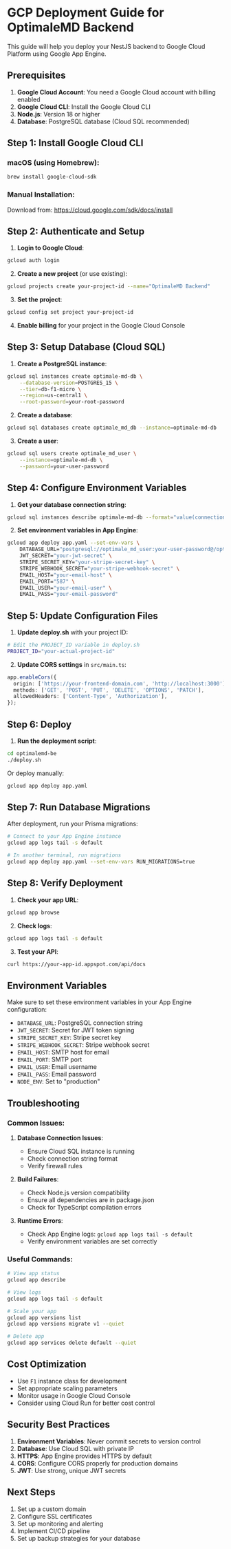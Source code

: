 # GCP Deployment Guide for OptimaleMD Backend

This guide will help you deploy your NestJS backend to Google Cloud Platform using Google App Engine.

## Prerequisites

1. **Google Cloud Account**: You need a Google Cloud account with billing enabled
2. **Google Cloud CLI**: Install the Google Cloud CLI
3. **Node.js**: Version 18 or higher
4. **Database**: PostgreSQL database (Cloud SQL recommended)

## Step 1: Install Google Cloud CLI

### macOS (using Homebrew):
```bash
brew install google-cloud-sdk
```

### Manual Installation:
Download from: https://cloud.google.com/sdk/docs/install

## Step 2: Authenticate and Setup

1. **Login to Google Cloud**:
```bash
gcloud auth login
```

2. **Create a new project** (or use existing):
```bash
gcloud projects create your-project-id --name="OptimaleMD Backend"
```

3. **Set the project**:
```bash
gcloud config set project your-project-id
```

4. **Enable billing** for your project in the Google Cloud Console

## Step 3: Setup Database (Cloud SQL)

1. **Create a PostgreSQL instance**:
```bash
gcloud sql instances create optimale-md-db \
    --database-version=POSTGRES_15 \
    --tier=db-f1-micro \
    --region=us-central1 \
    --root-password=your-root-password
```

2. **Create a database**:
```bash
gcloud sql databases create optimale_md_db --instance=optimale-md-db
```

3. **Create a user**:
```bash
gcloud sql users create optimale_md_user \
    --instance=optimale-md-db \
    --password=your-user-password
```

## Step 4: Configure Environment Variables

1. **Get your database connection string**:
```bash
gcloud sql instances describe optimale-md-db --format="value(connectionName)"
```

2. **Set environment variables in App Engine**:
```bash
gcloud app deploy app.yaml --set-env-vars \
    DATABASE_URL="postgresql://optimale_md_user:your-user-password@/optimale_md_db?host=/cloudsql/your-project-id:us-central1:optimale-md-db" \
    JWT_SECRET="your-jwt-secret" \
    STRIPE_SECRET_KEY="your-stripe-secret-key" \
    STRIPE_WEBHOOK_SECRET="your-stripe-webhook-secret" \
    EMAIL_HOST="your-email-host" \
    EMAIL_PORT="587" \
    EMAIL_USER="your-email-user" \
    EMAIL_PASS="your-email-password"
```

## Step 5: Update Configuration Files

1. **Update deploy.sh** with your project ID:
```bash
# Edit the PROJECT_ID variable in deploy.sh
PROJECT_ID="your-actual-project-id"
```

2. **Update CORS settings** in `src/main.ts`:
```typescript
app.enableCors({
  origin: ['https://your-frontend-domain.com', 'http://localhost:3000'],
  methods: ['GET', 'POST', 'PUT', 'DELETE', 'OPTIONS', 'PATCH'],
  allowedHeaders: ['Content-Type', 'Authorization'],
});
```

## Step 6: Deploy

1. **Run the deployment script**:
```bash
cd optimalemd-be
./deploy.sh
```

Or deploy manually:
```bash
gcloud app deploy app.yaml
```

## Step 7: Run Database Migrations

After deployment, run your Prisma migrations:

```bash
# Connect to your App Engine instance
gcloud app logs tail -s default

# In another terminal, run migrations
gcloud app deploy app.yaml --set-env-vars RUN_MIGRATIONS=true
```

## Step 8: Verify Deployment

1. **Check your app URL**:
```bash
gcloud app browse
```

2. **Check logs**:
```bash
gcloud app logs tail -s default
```

3. **Test your API**:
```bash
curl https://your-app-id.appspot.com/api/docs
```

## Environment Variables

Make sure to set these environment variables in your App Engine configuration:

- `DATABASE_URL`: PostgreSQL connection string
- `JWT_SECRET`: Secret for JWT token signing
- `STRIPE_SECRET_KEY`: Stripe secret key
- `STRIPE_WEBHOOK_SECRET`: Stripe webhook secret
- `EMAIL_HOST`: SMTP host for email
- `EMAIL_PORT`: SMTP port
- `EMAIL_USER`: Email username
- `EMAIL_PASS`: Email password
- `NODE_ENV`: Set to "production"

## Troubleshooting

### Common Issues:

1. **Database Connection Issues**:
   - Ensure Cloud SQL instance is running
   - Check connection string format
   - Verify firewall rules

2. **Build Failures**:
   - Check Node.js version compatibility
   - Ensure all dependencies are in package.json
   - Check for TypeScript compilation errors

3. **Runtime Errors**:
   - Check App Engine logs: `gcloud app logs tail -s default`
   - Verify environment variables are set correctly

### Useful Commands:

```bash
# View app status
gcloud app describe

# View logs
gcloud app logs tail -s default

# Scale your app
gcloud app versions list
gcloud app versions migrate v1 --quiet

# Delete app
gcloud app services delete default --quiet
```

## Cost Optimization

- Use `F1` instance class for development
- Set appropriate scaling parameters
- Monitor usage in Google Cloud Console
- Consider using Cloud Run for better cost control

## Security Best Practices

1. **Environment Variables**: Never commit secrets to version control
2. **Database**: Use Cloud SQL with private IP
3. **HTTPS**: App Engine provides HTTPS by default
4. **CORS**: Configure CORS properly for production domains
5. **JWT**: Use strong, unique JWT secrets

## Next Steps

1. Set up a custom domain
2. Configure SSL certificates
3. Set up monitoring and alerting
4. Implement CI/CD pipeline
5. Set up backup strategies for your database

